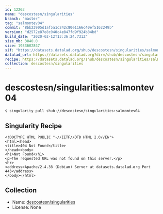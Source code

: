 ```yaml
---
id: 12263
name: "descostesn/singularities"
branch: "master"
tag: "salmontev04"
commit: "8bb23905d1af5a1c242c80e1166c40ef5162249b"
version: "d2572e87e8c040c4e847fd9f924b84bd"
build_date: "2020-02-12T13:36:24.731Z"
size_mb: 3840.0
size: 1933602847
sif: "https://datasets.datalad.org/shub/descostesn/singularities/salmontev04/2020-02-12-8bb23905-d2572e87/d2572e87e8c040c4e847fd9f924b84bd.sif"
datalad_url: https://datasets.datalad.org?dir=/shub/descostesn/singularities/salmontev04/2020-02-12-8bb23905-d2572e87/
recipe: https://datasets.datalad.org/shub/descostesn/singularities/salmontev04/2020-02-12-8bb23905-d2572e87/Singularity
collection: descostesn/singularities
---
```


# descostesn/singularities:salmontev04

```bash
$ singularity pull shub://descostesn/singularities:salmontev04
```

## Singularity Recipe

```singularity
<!DOCTYPE HTML PUBLIC "-//IETF//DTD HTML 2.0//EN">
<html><head>
<title>404 Not Found</title>
</head><body>
<h1>Not Found</h1>
<p>The requested URL was not found on this server.</p>
<hr>
<address>Apache/2.4.38 (Debian) Server at datasets.datalad.org Port 443</address>
</body></html>
```

## Collection

 - Name: [descostesn/singularities](https://github.com/descostesn/singularities)
 - License: None

